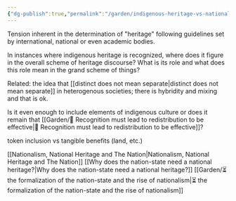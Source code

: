 ```yaml
---
{"dg-publish":true,"permalink":"/garden/indigenous-heritage-vs-national-heritage/","created":"2024-07-04T10:02:56.679+08:00","updated":"2024-07-23T10:41:59.987+08:00"}
---
```


Tension inherent in the determination of "heritage" following guidelines set by international, national or even academic bodies.

In instances where indigenous heritage is recognized, where does it figure in the overall scheme of heritage discourse? What is its role and what does this role mean in the grand scheme of things? 

Related: the idea that [[distinct does not mean separate\|distinct does not mean separate]] in heterogenous societies; there is hybridity and mixing and that is ok.

Is it even enough to include elements of indigenous culture or does it remain that [[Garden/🫚 Recognition must lead to redistribution to be effective\|🫚 Recognition must lead to redistribution to be effective]]? 

token inclusion vs tangible benefits (land, etc.)

[[Nationalism, National Heritage and The Nation\|Nationalism, National Heritage and The Nation]]
[[Why does the nation-state need a national heritage?\|Why does the nation-state need a national heritage?]]
[[Garden/⏳ the formalization of the nation-state and the rise of nationalism\|⏳ the formalization of the nation-state and the rise of nationalism]]


